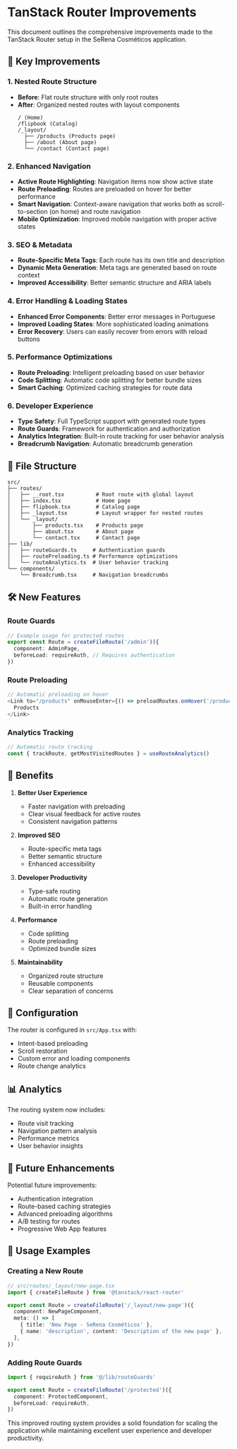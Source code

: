 # TanStack Router Improvements

This document outlines the comprehensive improvements made to the TanStack Router setup in the SeRena Cosméticos application.

## 🚀 Key Improvements

### 1. **Nested Route Structure**
- **Before**: Flat route structure with only root routes
- **After**: Organized nested routes with layout components
  ```
  / (Home)
  /flipbook (Catalog)
  /_layout/
    ├── /products (Products page)
    ├── /about (About page)
    └── /contact (Contact page)
  ```

### 2. **Enhanced Navigation**
- **Active Route Highlighting**: Navigation items now show active state
- **Route Preloading**: Routes are preloaded on hover for better performance
- **Smart Navigation**: Context-aware navigation that works both as scroll-to-section (on home) and route navigation
- **Mobile Optimization**: Improved mobile navigation with proper active states

### 3. **SEO & Metadata**
- **Route-Specific Meta Tags**: Each route has its own title and description
- **Dynamic Meta Generation**: Meta tags are generated based on route context
- **Improved Accessibility**: Better semantic structure and ARIA labels

### 4. **Error Handling & Loading States**
- **Enhanced Error Components**: Better error messages in Portuguese
- **Improved Loading States**: More sophisticated loading animations
- **Error Recovery**: Users can easily recover from errors with reload buttons

### 5. **Performance Optimizations**
- **Route Preloading**: Intelligent preloading based on user behavior
- **Code Splitting**: Automatic code splitting for better bundle sizes
- **Smart Caching**: Optimized caching strategies for route data

### 6. **Developer Experience**
- **Type Safety**: Full TypeScript support with generated route types
- **Route Guards**: Framework for authentication and authorization
- **Analytics Integration**: Built-in route tracking for user behavior analysis
- **Breadcrumb Navigation**: Automatic breadcrumb generation

## 📁 File Structure

```
src/
├── routes/
│   ├── __root.tsx          # Root route with global layout
│   ├── index.tsx           # Home page
│   ├── flipbook.tsx        # Catalog page
│   ├── _layout.tsx         # Layout wrapper for nested routes
│   └── _layout/
│       ├── products.tsx    # Products page
│       ├── about.tsx       # About page
│       └── contact.tsx     # Contact page
├── lib/
│   ├── routeGuards.ts     # Authentication guards
│   ├── routePreloading.ts # Performance optimizations
│   └── routeAnalytics.ts  # User behavior tracking
└── components/
    └── Breadcrumb.tsx     # Navigation breadcrumbs
```

## 🛠️ New Features

### Route Guards
```typescript
// Example usage for protected routes
export const Route = createFileRoute('/admin')({
  component: AdminPage,
  beforeLoad: requireAuth, // Requires authentication
})
```

### Route Preloading
```typescript
// Automatic preloading on hover
<Link to="/products" onMouseEnter={() => preloadRoutes.onHover('/products')}>
  Products
</Link>
```

### Analytics Tracking
```typescript
// Automatic route tracking
const { trackRoute, getMostVisitedRoutes } = useRouteAnalytics()
```

## 🎯 Benefits

1. **Better User Experience**
   - Faster navigation with preloading
   - Clear visual feedback for active routes
   - Consistent navigation patterns

2. **Improved SEO**
   - Route-specific meta tags
   - Better semantic structure
   - Enhanced accessibility

3. **Developer Productivity**
   - Type-safe routing
   - Automatic route generation
   - Built-in error handling

4. **Performance**
   - Code splitting
   - Route preloading
   - Optimized bundle sizes

5. **Maintainability**
   - Organized route structure
   - Reusable components
   - Clear separation of concerns

## 🔧 Configuration

The router is configured in `src/App.tsx` with:
- Intent-based preloading
- Scroll restoration
- Custom error and loading components
- Route change analytics

## 📊 Analytics

The routing system now includes:
- Route visit tracking
- Navigation pattern analysis
- Performance metrics
- User behavior insights

## 🚀 Future Enhancements

Potential future improvements:
- Authentication integration
- Route-based caching strategies
- Advanced preloading algorithms
- A/B testing for routes
- Progressive Web App features

## 📝 Usage Examples

### Creating a New Route
```typescript
// src/routes/_layout/new-page.tsx
import { createFileRoute } from '@tanstack/react-router'

export const Route = createFileRoute('/_layout/new-page')({
  component: NewPageComponent,
  meta: () => [
    { title: 'New Page - SeRena Cosméticos' },
    { name: 'description', content: 'Description of the new page' },
  ],
})
```

### Adding Route Guards
```typescript
import { requireAuth } from '@/lib/routeGuards'

export const Route = createFileRoute('/protected')({
  component: ProtectedComponent,
  beforeLoad: requireAuth,
})
```

This improved routing system provides a solid foundation for scaling the application while maintaining excellent user experience and developer productivity.